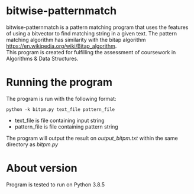 # bitwise-patternmatch

bitwise-patternmatch is a pattern matching program that uses
the features of using a bitvector to find matching string in
a given text. 
The pattern matching algorithm has similarity
with the bitap algorithm https://en.wikipedia.org/wiki/Bitap_algorithm.
<br>
This program is created for fulfilling the assessment of coursework in Algorithms & Data Structures.

# Running the program
The program is run with the following format:
```
python -k bitpm.py text_file pattern_file
```
- text_file is file containing input string
- pattern_file is file containing pattern string

The program will output the result on _output_bitpm.txt_ within
the same directory as _bitpm.py_

# About version
Program is tested to run on Python 3.8.5